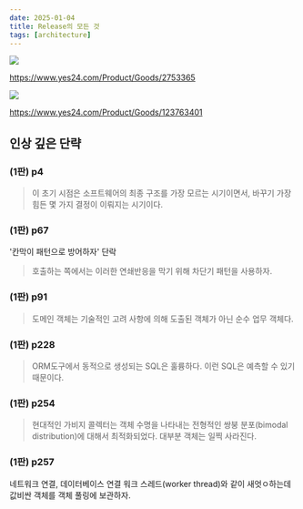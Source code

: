 ```yaml
---
date: 2025-01-04
title: Release의 모든 것
tags: [architecture]
---
```


![](https://image.yes24.com/momo/TopCate59/MidCate06/5850621.jpg)

https://www.yes24.com/Product/Goods/2753365

![](https://image.yes24.com/goods/123763401/XL)

https://www.yes24.com/Product/Goods/123763401


## 인상 깊은  단략

### (1판) p4

> 이 초기 시점은 소프트웨어의 최종 구조를 가장 모르는 시기이면서, 바꾸기 가장 힘든 몇 가지 결정이 이뤄지는 시기이다.

### (1판) p67
'칸막이 패턴으로 방어하자' 단락

> 호출하는 쪽에서는 이러한 연쇄반응을 막기 위해 차단기 패턴을 사용하자.

### (1판) p91

> 도메인 객체는 기술적인 고려 사항에 의해 도출된 객체가 아닌 순수 업무 객체다.

### (1판) p228

> ORM도구에서 동적으로 생성되는 SQL은 훌륭하다. 이런 SQL은 예측할 수 있기 때문이다.

### (1판) p254

> 현대적인 가비지 콜렉터는 객체 수명을 나타내는 전형적인 쌍붕 분포(bimodal distribution)에 대해서 최적화되었다. 대부분 객체는 일찍 사라진다.

### (1판) p257

네트워크 연결, 데이터베이스 연결 워크 스레드(worker thread)와 같이 새엇ㅇ하는데 값비싼 객체를 객체 풀링에 보관하자.
